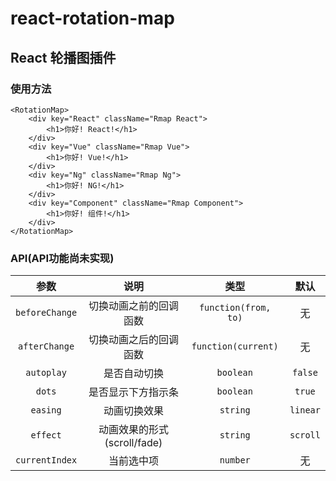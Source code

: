 # react-rotation-map

## React 轮播图插件

### 使用方法

```
<RotationMap>
    <div key="React" className="Rmap React">
        <h1>你好! React!</h1>
    </div>
    <div key="Vue" className="Rmap Vue">
        <h1>你好! Vue!</h1>
    </div>
    <div key="Ng" className="Rmap Ng">
        <h1>你好! NG!</h1>
    </div>
    <div key="Component" className="Rmap Component">
        <h1>你好! 组件!</h1>
    </div>
</RotationMap>
```

### API(API功能尚未实现)

参数|说明|类型|默认
:--:|:--:|:--:|:--:
`beforeChange`|切换动画之前的回调函数|`function(from, to)`|无
`afterChange`|切换动画之后的回调函数|`function(current)`|无
`autoplay`|是否自动切换|`boolean`|`false`
`dots`|是否显示下方指示条|`boolean`|`true`
`easing`|动画切换效果|`string`|`linear`
`effect`|动画效果的形式(scroll/fade)|`string`|`scroll`
`currentIndex`|当前选中项|`number`|无
